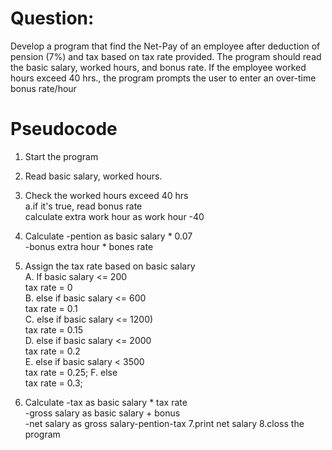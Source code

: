 # Question:
Develop a program that find the Net-Pay of an employee after
deduction of pension (7%) and tax based on tax rate provided. The
program should read the basic salary, worked hours, and bonus
rate. If the employee worked hours exceed 40 hrs., the program
prompts the user to enter an over-time bonus rate/hour




# Pseudocode

1. Start the program
2. Read basic salary, worked hours. 
3. Check the worked hours exceed 40 hrs\
   a.if it's true, 
      read bonus rate\
      calculate extra work hour as work hour -40

    

4. Calculate 
   -pention as basic salary * 0.07\
   -bonus extra hour * bones rate

5. Assign the tax rate based on basic salary\
   A. If basic salary <= 200\
       tax rate = 0\
   B. else if basic salary <= 600\
        tax rate = 0.1\
   C. else if basic salary <= 1200)\
        tax rate = 0.15\
   D. else if basic salary <= 2000\
        tax rate = 0.2\
   E. else if basic salary < 3500\
        tax rate = 0.25;
   F. else\
        tax rate = 0.3;  
6. Calculate
   -tax as basic salary * tax rate\
   -gross salary as basic salary + bonus\
   -net salary as gross salary-pention-tax
7.print net salary
8.closs the program